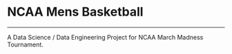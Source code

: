 # NCAA Mens Basketball
---
A Data Science / Data Engineering Project for NCAA March Madness Tournament.
